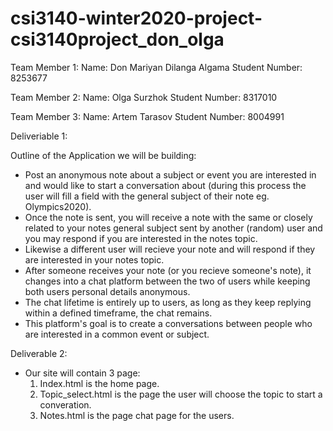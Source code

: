# csi3140-winter2020-project-csi3140project_don_olga

Team Member 1:
Name: Don Mariyan Dilanga Algama
Student Number: 8253677

Team Member 2:
Name: Olga Surzhok
Student Number: 8317010

Team Member 3:
Name: Artem Tarasov
Student Number: 8004991 

Deliveriable 1:

Outline of the Application we will be building:
 - Post an anonymous note about a subject or event you are interested in and would like to start a conversation about (during this process the user will fill a field with the general subject of their note eg. Olympics2020).
 - Once the note is sent, you will receive a note with the same or closely related to your notes general subject sent by another (random) user and you may respond if you are interested in the notes topic.
 - Likewise a different user will recieve your note and will respond if they are interested in your notes topic. 
 - After someone receives your note (or you recieve someone's note), it changes into a chat platform between the two of users while keeping both users personal details anonymous.
 - The chat lifetime is entirely up to users, as long as they keep replying within a defined timeframe, the chat remains.
 - This platform's goal is to create a conversations between people who are interested in a common event or subject.

 Deliverable 2:

 - Our site will contain 3 page:
 	1. Index.html is the home page.
 	2. Topic_select.html is the page the user will choose the topic to start a converation.
 	3. Notes.html is the page chat page for the users.

